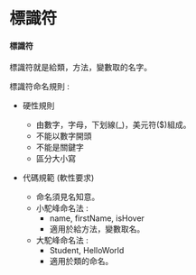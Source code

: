 # 標識符

#### 標識符

標識符就是給類，方法，變數取的名字。

標識符命名規則 :

- 硬性規則

  - 由數字，字母，下划線(\_)，美元符($)組成。
  - 不能以數字開頭
  - 不能是關鍵字
  - 區分大小寫

- 代碼規範 (軟性要求)
  - 命名須見名知意。
  - 小駝峰命名法 :
    - name, firstName, isHover
    - 適用於給方法，變數取名。
  - 大駝峰命名法 :
    - Student, HelloWorld
    - 適用於類的命名。
